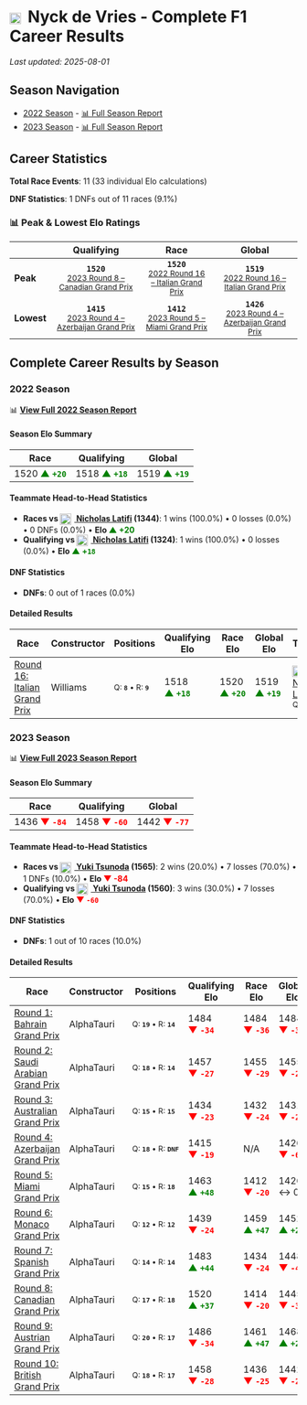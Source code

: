 # <img src="https://upload.wikimedia.org/wikipedia/commons/2/20/Flag_of_the_Netherlands.svg" alt="Netherlands" width="20" height="auto" style="vertical-align: middle; margin-right: 5px;" onerror="this.outerHTML='🇳🇱'; this.style.marginRight='5px';"/> Nyck de Vries - Complete F1 Career Results

*Last updated: 2025-08-01*

## Season Navigation

- [2022 Season](#2022-season) - [📊 Full Season Report](../seasons/2022-season-report)
- [2023 Season](#2023-season) - [📊 Full Season Report](../seasons/2023-season-report)

## Career Statistics

**Total Race Events**: 11 (33 individual Elo calculations)

**DNF Statistics**: 1 DNFs out of 11 races (9.1%)

### 📊 Peak & Lowest Elo Ratings

| &nbsp; | Qualifying | Race | Global |
|-------|------------|------|--------|
| **Peak** | <center>**`1520`**<br/><small>[2023 Round 8 – Canadian Grand Prix](../seasons/2023-season-report#round-8-canadian-grand-prix)</small></center> | <center>**`1520`**<br/><small>[2022 Round 16 – Italian Grand Prix](../seasons/2022-season-report#round-16-italian-grand-prix)</small></center> | <center>**`1519`**<br/><small>[2022 Round 16 – Italian Grand Prix](../seasons/2022-season-report#round-16-italian-grand-prix)</small></center> |
| **Lowest** | <center>**`1415`**<br/><small>[2023 Round 4 – Azerbaijan Grand Prix](../seasons/2023-season-report#round-4-azerbaijan-grand-prix)</small></center> | <center>**`1412`**<br/><small>[2023 Round 5 – Miami Grand Prix](../seasons/2023-season-report#round-5-miami-grand-prix)</small></center> | <center>**`1426`**<br/><small>[2023 Round 4 – Azerbaijan Grand Prix](../seasons/2023-season-report#round-4-azerbaijan-grand-prix)</small></center> |


## Complete Career Results by Season

### 2022 Season

📊 **[View Full 2022 Season Report](../seasons/2022-season-report)**

#### Season Elo Summary

| Race | Qualifying | Global |
|------|------------|--------|
| 1520 **<span style="color: green;">▲&nbsp;`+20`</span>** | 1518 **<span style="color: green;">▲&nbsp;`+18`</span>** | 1519 **<span style="color: green;">▲&nbsp;`+19`</span>** |

#### Teammate Head-to-Head Statistics

- **Races vs [<img src="https://upload.wikimedia.org/wikipedia/commons/c/cf/Flag_of_Canada.svg" alt="Canada" width="20" height="auto" style="vertical-align: middle; margin-right: 5px;" onerror="this.outerHTML='🇨🇦'; this.style.marginRight='5px';"/> Nicholas Latifi](nicholas-latifi) (1344)**: 1 wins (100.0%) • 0 losses (0.0%) • 0 DNFs (0.0%) • **Elo <span style="color: green;">▲&nbsp;+20</span>**
- **Qualifying vs [<img src="https://upload.wikimedia.org/wikipedia/commons/c/cf/Flag_of_Canada.svg" alt="Canada" width="20" height="auto" style="vertical-align: middle; margin-right: 5px;" onerror="this.outerHTML='🇨🇦'; this.style.marginRight='5px';"/> Nicholas Latifi](nicholas-latifi) (1324)**: 1 wins (100.0%) • 0 losses (0.0%) • **Elo <span style="color: green;">▲&nbsp;+`18`</span>**

#### DNF Statistics

- **DNFs**: 0 out of 1 races (0.0%)

#### Detailed Results

| Race | Constructor | Positions | Qualifying Elo | Race Elo | Global Elo | Teammate |
|------|-------------|-----------|----------------|----------|------------|----------|
| [Round 16: Italian Grand Prix](../seasons/2022-season-report#round-16-italian-grand-prix) | Williams | <small>Q:&nbsp;**`8`**&nbsp;•&nbsp;R:&nbsp;**`9`**</small> | 1518 **<span style="color: green;">▲&nbsp;`+18`</span>** | 1520 **<span style="color: green;">▲&nbsp;`+20`</span>** | 1519 **<span style="color: green;">▲&nbsp;`+19`</span>** | [<img src="https://upload.wikimedia.org/wikipedia/commons/c/cf/Flag_of_Canada.svg" alt="Canada" width="20" height="auto" style="vertical-align: middle; margin-right: 5px;" onerror="this.outerHTML='🇨🇦'; this.style.marginRight='5px';"/> Nicholas Latifi](nicholas-latifi)<br/><small>Q:&nbsp;**`10`**&nbsp;•&nbsp;R:&nbsp;**`15`**</small> |

### 2023 Season

📊 **[View Full 2023 Season Report](../seasons/2023-season-report)**

#### Season Elo Summary

| Race | Qualifying | Global |
|------|------------|--------|
| 1436 **<span style="color: red;">▼&nbsp;`-84`</span>** | 1458 **<span style="color: red;">▼&nbsp;`-60`</span>** | 1442 **<span style="color: red;">▼&nbsp;`-77`</span>** |

#### Teammate Head-to-Head Statistics

- **Races vs [<img src="https://upload.wikimedia.org/wikipedia/commons/9/9e/Flag_of_Japan.svg" alt="Japan" width="20" height="auto" style="vertical-align: middle; margin-right: 5px;" onerror="this.outerHTML='🇯🇵'; this.style.marginRight='5px';"/> Yuki Tsunoda](yuki-tsunoda) (1565)**: 2 wins (20.0%) • 7 losses (70.0%) • 1 DNFs (10.0%) • **Elo <span style="color: red;">▼&nbsp;-84</span>**
- **Qualifying vs [<img src="https://upload.wikimedia.org/wikipedia/commons/9/9e/Flag_of_Japan.svg" alt="Japan" width="20" height="auto" style="vertical-align: middle; margin-right: 5px;" onerror="this.outerHTML='🇯🇵'; this.style.marginRight='5px';"/> Yuki Tsunoda](yuki-tsunoda) (1560)**: 3 wins (30.0%) • 7 losses (70.0%) • **Elo <span style="color: red;">▼&nbsp;`-60`</span>**

#### DNF Statistics

- **DNFs**: 1 out of 10 races (10.0%)

#### Detailed Results

| Race | Constructor | Positions | Qualifying Elo | Race Elo | Global Elo | Teammate |
|------|-------------|-----------|----------------|----------|------------|----------|
| [Round 1: Bahrain Grand Prix](../seasons/2023-season-report#round-1-bahrain-grand-prix) | AlphaTauri | <small>Q:&nbsp;**`19`**&nbsp;•&nbsp;R:&nbsp;**`14`**</small> | 1484 **<span style="color: red;">▼&nbsp;`-34`</span>** | 1484 **<span style="color: red;">▼&nbsp;`-36`</span>** | 1484 **<span style="color: red;">▼&nbsp;`-35`</span>** | [<img src="https://upload.wikimedia.org/wikipedia/commons/9/9e/Flag_of_Japan.svg" alt="Japan" width="20" height="auto" style="vertical-align: middle; margin-right: 5px;" onerror="this.outerHTML='🇯🇵'; this.style.marginRight='5px';"/> Yuki Tsunoda](yuki-tsunoda)<br/><small>Q:&nbsp;**`14`**&nbsp;•&nbsp;R:&nbsp;**`11`**</small> |
| [Round 2: Saudi Arabian Grand Prix](../seasons/2023-season-report#round-2-saudi-arabian-grand-prix) | AlphaTauri | <small>Q:&nbsp;**`18`**&nbsp;•&nbsp;R:&nbsp;**`14`**</small> | 1457 **<span style="color: red;">▼&nbsp;`-27`</span>** | 1455 **<span style="color: red;">▼&nbsp;`-29`</span>** | 1455 **<span style="color: red;">▼&nbsp;`-28`</span>** | [<img src="https://upload.wikimedia.org/wikipedia/commons/9/9e/Flag_of_Japan.svg" alt="Japan" width="20" height="auto" style="vertical-align: middle; margin-right: 5px;" onerror="this.outerHTML='🇯🇵'; this.style.marginRight='5px';"/> Yuki Tsunoda](yuki-tsunoda)<br/><small>Q:&nbsp;**`16`**&nbsp;•&nbsp;R:&nbsp;**`11`**</small> |
| [Round 3: Australian Grand Prix](../seasons/2023-season-report#round-3-australian-grand-prix) | AlphaTauri | <small>Q:&nbsp;**`15`**&nbsp;•&nbsp;R:&nbsp;**`15`**</small> | 1434 **<span style="color: red;">▼&nbsp;`-23`</span>** | 1432 **<span style="color: red;">▼&nbsp;`-24`</span>** | 1431 **<span style="color: red;">▼&nbsp;`-24`</span>** | [<img src="https://upload.wikimedia.org/wikipedia/commons/9/9e/Flag_of_Japan.svg" alt="Japan" width="20" height="auto" style="vertical-align: middle; margin-right: 5px;" onerror="this.outerHTML='🇯🇵'; this.style.marginRight='5px';"/> Yuki Tsunoda](yuki-tsunoda)<br/><small>Q:&nbsp;**`12`**&nbsp;•&nbsp;R:&nbsp;**`10`**</small> |
| [Round 4: Azerbaijan Grand Prix](../seasons/2023-season-report#round-4-azerbaijan-grand-prix) | AlphaTauri | <small>Q:&nbsp;**`18`**&nbsp;•&nbsp;R:&nbsp;**`DNF`**</small> | 1415 **<span style="color: red;">▼&nbsp;`-19`</span>** | N/A | 1426 **<span style="color: red;">▼&nbsp;`-6`</span>** | [<img src="https://upload.wikimedia.org/wikipedia/commons/9/9e/Flag_of_Japan.svg" alt="Japan" width="20" height="auto" style="vertical-align: middle; margin-right: 5px;" onerror="this.outerHTML='🇯🇵'; this.style.marginRight='5px';"/> Yuki Tsunoda](yuki-tsunoda)<br/><small>Q:&nbsp;**`8`**&nbsp;•&nbsp;R:&nbsp;**`10`**</small> |
| [Round 5: Miami Grand Prix](../seasons/2023-season-report#round-5-miami-grand-prix) | AlphaTauri | <small>Q:&nbsp;**`15`**&nbsp;•&nbsp;R:&nbsp;**`18`**</small> | 1463 **<span style="color: green;">▲&nbsp;`+48`</span>** | 1412 **<span style="color: red;">▼&nbsp;`-20`</span>** | 1426 ↔ 0 | [<img src="https://upload.wikimedia.org/wikipedia/commons/9/9e/Flag_of_Japan.svg" alt="Japan" width="20" height="auto" style="vertical-align: middle; margin-right: 5px;" onerror="this.outerHTML='🇯🇵'; this.style.marginRight='5px';"/> Yuki Tsunoda](yuki-tsunoda)<br/><small>Q:&nbsp;**`17`**&nbsp;•&nbsp;R:&nbsp;**`11`**</small> |
| [Round 6: Monaco Grand Prix](../seasons/2023-season-report#round-6-monaco-grand-prix) | AlphaTauri | <small>Q:&nbsp;**`12`**&nbsp;•&nbsp;R:&nbsp;**`12`**</small> | 1439 **<span style="color: red;">▼&nbsp;`-24`</span>** | 1459 **<span style="color: green;">▲&nbsp;`+47`</span>** | 1452 **<span style="color: green;">▲&nbsp;`+26`</span>** | [<img src="https://upload.wikimedia.org/wikipedia/commons/9/9e/Flag_of_Japan.svg" alt="Japan" width="20" height="auto" style="vertical-align: middle; margin-right: 5px;" onerror="this.outerHTML='🇯🇵'; this.style.marginRight='5px';"/> Yuki Tsunoda](yuki-tsunoda)<br/><small>Q:&nbsp;**`9`**&nbsp;•&nbsp;R:&nbsp;**`15`**</small> |
| [Round 7: Spanish Grand Prix](../seasons/2023-season-report#round-7-spanish-grand-prix) | AlphaTauri | <small>Q:&nbsp;**`14`**&nbsp;•&nbsp;R:&nbsp;**`14`**</small> | 1483 **<span style="color: green;">▲&nbsp;`+44`</span>** | 1434 **<span style="color: red;">▼&nbsp;`-24`</span>** | 1448 **<span style="color: red;">▼&nbsp;`-4`</span>** | [<img src="https://upload.wikimedia.org/wikipedia/commons/9/9e/Flag_of_Japan.svg" alt="Japan" width="20" height="auto" style="vertical-align: middle; margin-right: 5px;" onerror="this.outerHTML='🇯🇵'; this.style.marginRight='5px';"/> Yuki Tsunoda](yuki-tsunoda)<br/><small>Q:&nbsp;**`15`**&nbsp;•&nbsp;R:&nbsp;**`12`**</small> |
| [Round 8: Canadian Grand Prix](../seasons/2023-season-report#round-8-canadian-grand-prix) | AlphaTauri | <small>Q:&nbsp;**`17`**&nbsp;•&nbsp;R:&nbsp;**`18`**</small> | 1520 **<span style="color: green;">▲&nbsp;`+37`</span>** | 1414 **<span style="color: red;">▼&nbsp;`-20`</span>** | 1445 **<span style="color: red;">▼&nbsp;`-3`</span>** | [<img src="https://upload.wikimedia.org/wikipedia/commons/9/9e/Flag_of_Japan.svg" alt="Japan" width="20" height="auto" style="vertical-align: middle; margin-right: 5px;" onerror="this.outerHTML='🇯🇵'; this.style.marginRight='5px';"/> Yuki Tsunoda](yuki-tsunoda)<br/><small>Q:&nbsp;**`19`**&nbsp;•&nbsp;R:&nbsp;**`14`**</small> |
| [Round 9: Austrian Grand Prix](../seasons/2023-season-report#round-9-austrian-grand-prix) | AlphaTauri | <small>Q:&nbsp;**`20`**&nbsp;•&nbsp;R:&nbsp;**`17`**</small> | 1486 **<span style="color: red;">▼&nbsp;`-34`</span>** | 1461 **<span style="color: green;">▲&nbsp;`+47`</span>** | 1468 **<span style="color: green;">▲&nbsp;`+23`</span>** | [<img src="https://upload.wikimedia.org/wikipedia/commons/9/9e/Flag_of_Japan.svg" alt="Japan" width="20" height="auto" style="vertical-align: middle; margin-right: 5px;" onerror="this.outerHTML='🇯🇵'; this.style.marginRight='5px';"/> Yuki Tsunoda](yuki-tsunoda)<br/><small>Q:&nbsp;**`16`**&nbsp;•&nbsp;R:&nbsp;**`19`**</small> |
| [Round 10: British Grand Prix](../seasons/2023-season-report#round-10-british-grand-prix) | AlphaTauri | <small>Q:&nbsp;**`18`**&nbsp;•&nbsp;R:&nbsp;**`17`**</small> | 1458 **<span style="color: red;">▼&nbsp;`-28`</span>** | 1436 **<span style="color: red;">▼&nbsp;`-25`</span>** | 1442 **<span style="color: red;">▼&nbsp;`-26`</span>** | [<img src="https://upload.wikimedia.org/wikipedia/commons/9/9e/Flag_of_Japan.svg" alt="Japan" width="20" height="auto" style="vertical-align: middle; margin-right: 5px;" onerror="this.outerHTML='🇯🇵'; this.style.marginRight='5px';"/> Yuki Tsunoda](yuki-tsunoda)<br/><small>Q:&nbsp;**`16`**&nbsp;•&nbsp;R:&nbsp;**`16`**</small> |

